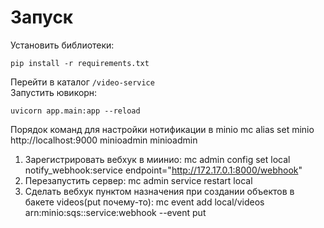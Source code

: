 # Запуск
Установить библиотеки:
```
pip install -r requirements.txt
```

Перейти в каталог ```/video-service```   
Запустить ювикорн:
```
uvicorn app.main:app --reload
```

Порядок команд для настройки нотификации в minio
 mc alias set minio http://localhost:9000 minioadmin minioadmin
 1) Зарегистрировать вебхук в миинио:  mc admin config set local notify_webhook:service endpoint="http://172.17.0.1:8000/webhook"
 2) Перезапустить сервер: mc admin service restart local
 3) Сделать вебхук пунктом назначения при создании объектов в бакете videos(put почему-то): mc event add local/videos arn:minio:sqs::service:webhook --event put
